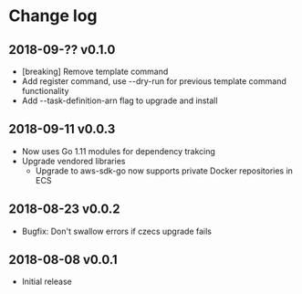 # Change log

## 2018-09-?? v0.1.0

* [breaking] Remove template command
* Add register command, use --dry-run for previous template command functionality
* Add --task-definition-arn flag to upgrade and install

## 2018-09-11 v0.0.3

* Now uses Go 1.11 modules for dependency trakcing
* Upgrade vendored libraries
  * Upgrade to aws-sdk-go now supports private Docker repositories in ECS

## 2018-08-23 v0.0.2

* Bugfix: Don't swallow errors if czecs upgrade fails

## 2018-08-08 v0.0.1

* Initial release
